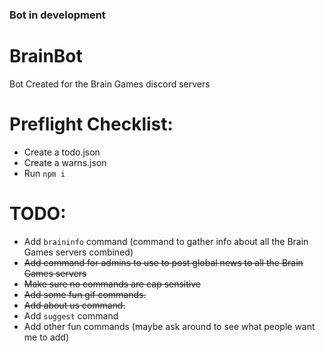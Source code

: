 ### Bot in development

# BrainBot
 Bot Created for the Brain Games discord servers

# Preflight Checklist:
* Create a todo.json
* Create a warns.json
* Run `npm i`

# TODO:
* Add `braininfo` command (command to gather info about all the Brain Games servers combined)
* ~~Add command for admins to use to post global news to all the Brain Games servers~~
* ~~Make sure no commands are cap sensitive~~
* ~~Add some fun gif commands.~~
* ~~Add about us command.~~
* Add `suggest` command
* Add other fun commands (maybe ask around to see what people want me to add)
